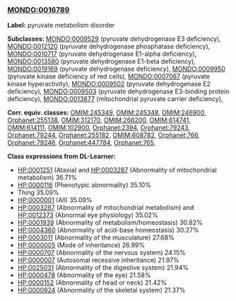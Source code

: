
### [MONDO:0016789](http://purl.obolibrary.org/obo/MONDO_0016789)
**Label:** pyruvate metabolism disorder

**Subclasses:** [MONDO:0009529](http://purl.obolibrary.org/obo/MONDO_0009529) (pyruvate dehydrogenase E3 deficiency), [MONDO:0012120](http://purl.obolibrary.org/obo/MONDO_0012120) (pyruvate dehydrogenase phosphatase deficiency), [MONDO:0010717](http://purl.obolibrary.org/obo/MONDO_0010717) (pyruvate dehydrogenase E1-alpha deficiency), [MONDO:0013580](http://purl.obolibrary.org/obo/MONDO_0013580) (pyruvate dehydrogenase E1-beta deficiency), [MONDO:0019169](http://purl.obolibrary.org/obo/MONDO_0019169) (pyruvate dehydrogenase deficiency), [MONDO:0009950](http://purl.obolibrary.org/obo/MONDO_0009950) (pyruvate kinase deficiency of red cells), [MONDO:0007067](http://purl.obolibrary.org/obo/MONDO_0007067) (pyruvate kinase hyperactivity), [MONDO:0009502](http://purl.obolibrary.org/obo/MONDO_0009502) (pyruvate dehydrogenase E2 deficiency), [MONDO:0009503](http://purl.obolibrary.org/obo/MONDO_0009503) (pyruvate dehydrogenase E3-binding protein deficiency), [MONDO:0013877](http://purl.obolibrary.org/obo/MONDO_0013877) (mitochondrial pyruvate carrier deficiency), 

**Corr. equiv. classes:** [OMIM:245349](http://purl.obolibrary.org/obo/OMIM_245349), [OMIM:245348](http://purl.obolibrary.org/obo/OMIM_245348), [OMIM:246900](http://purl.obolibrary.org/obo/OMIM_246900), [Orphanet:255138](http://www.orpha.net/ORDO/Orphanet_255138), [OMIM:312170](http://purl.obolibrary.org/obo/OMIM_312170), [OMIM:266200](http://purl.obolibrary.org/obo/OMIM_266200), [OMIM:614741](http://purl.obolibrary.org/obo/OMIM_614741), [OMIM:614111](http://purl.obolibrary.org/obo/OMIM_614111), [OMIM:102900](http://purl.obolibrary.org/obo/OMIM_102900), [Orphanet:2394](http://www.orpha.net/ORDO/Orphanet_2394), [Orphanet:79243](http://www.orpha.net/ORDO/Orphanet_79243), [Orphanet:79244](http://www.orpha.net/ORDO/Orphanet_79244), [Orphanet:255182](http://www.orpha.net/ORDO/Orphanet_255182), [OMIM:608782](http://purl.obolibrary.org/obo/OMIM_608782), [Orphanet:766](http://www.orpha.net/ORDO/Orphanet_766), [Orphanet:79246](http://www.orpha.net/ORDO/Orphanet_79246), [Orphanet:447784](http://www.orpha.net/ORDO/Orphanet_447784), [Orphanet:765](http://www.orpha.net/ORDO/Orphanet_765), 

**Class expressions from DL-Learner:**

- [HP:0001251](http://purl.obolibrary.org/obo/HP_0001251) (Ataxia) and [HP:0003287](http://purl.obolibrary.org/obo/HP_0003287) (Abnormality of mitochondrial metabolism) 36.71%
- [HP:0000118](http://purl.obolibrary.org/obo/HP_0000118) (Phenotypic abnormality) 35.10%
- Thing 35.09%
- [HP:0000001](http://purl.obolibrary.org/obo/HP_0000001) (All) 35.09%
- [HP:0003287](http://purl.obolibrary.org/obo/HP_0003287) (Abnormality of mitochondrial metabolism) and [HP:0012373](http://purl.obolibrary.org/obo/HP_0012373) (Abnormal eye physiology) 35.02%
- [HP:0001939](http://purl.obolibrary.org/obo/HP_0001939) (Abnormality of metabolism/homeostasis) 30.82%
- [HP:0004360](http://purl.obolibrary.org/obo/HP_0004360) (Abnormality of acid-base homeostasis) 30.27%
- [HP:0003011](http://purl.obolibrary.org/obo/HP_0003011) (Abnormality of the musculature) 27.68%
- [HP:0000005](http://purl.obolibrary.org/obo/HP_0000005) (Mode of inheritance) 26.99%
- [HP:0000707](http://purl.obolibrary.org/obo/HP_0000707) (Abnormality of the nervous system) 24.15%
- [HP:0000007](http://purl.obolibrary.org/obo/HP_0000007) (Autosomal recessive inheritance) 21.97%
- [HP:0025031](http://purl.obolibrary.org/obo/HP_0025031) (Abnormality of the digestive system) 21.94%
- [HP:0000478](http://purl.obolibrary.org/obo/HP_0000478) (Abnormality of the eye) 21.58%
- [HP:0000152](http://purl.obolibrary.org/obo/HP_0000152) (Abnormality of head or neck) 21.42%
- [HP:0000924](http://purl.obolibrary.org/obo/HP_0000924) (Abnormality of the skeletal system) 21.37%


